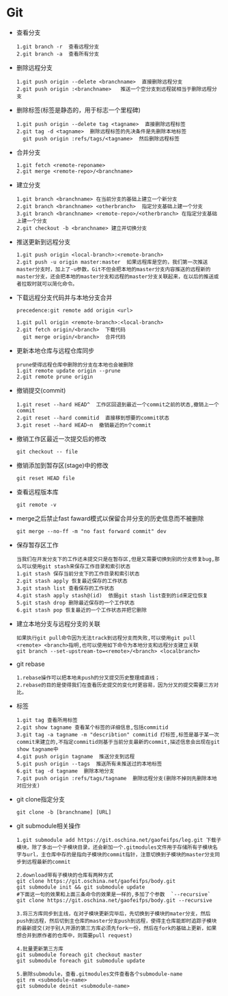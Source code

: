 ﻿

# Git

* 查看分支

  ```
  1.git branch -r  查看远程分支
  2.git branch -a  查看所有分支
  ```

* 删除远程分支

  ```
  1.git push origin --delete <branchname>  直接删除远程分支
  2.git push origin :<branchname>   推送一个空分支到远程就相当于删除远程分支
  ```

* 删除标签(标签是静态的，用于标志一个里程碑)

  ```
  1.git push origin --delete tag <tagname>  直接删除远程标签
  2.git tag -d <tagname>  删除远程标签的先决条件是先删除本地标签
    git push origin :refs/tags/<tagname>  然后删除远程标签
  ```

* 合并分支

  ```
  1.git fetch <remote-reponame>  
  2.git merge <remote-repo>/<branchname>
  ```

* 建立分支

  ```
  1.git branch <branchname> 在当前分支的基础上建立一个新分支
  2.git branch <branchname> <otherbranch>  指定分支基础上建一个分支
  3.git branch <branchname> <remote-repo>/<otherbranch> 在指定分支基础上建一个分支
  2.git checkout -b <branchname> 建立并切换分支
  ```

* 推送更新到远程分支

  ```
  1.git push origin <local-branch>:<remote-branch>
  2.git push -u origin master:master  如果远程库是空的，我们第一次推送master分支时，加上了-u参数，Git不但会把本地的master分支内容推送的远程新的master分支，还会把本地的master分支和远程的master分支关联起来，在以后的推送或者拉取时就可以简化命令。
  ```

* 下载远程分支代码并与本地分支合并

  ```
  precedence:git remote add origin <url>
  
  1.git pull origin <remote-branch>:<local-branch>
  2.git fetch origin/<branch>  下载代码
    git merge origin/<branch>  合并代码
  ```
  
* 更新本地仓库与远程仓库同步
  ```
  prune使得远程仓库中删除的分支在本地也会被删除
  1.git remote update origin --prune
  2.git remote prune origin 
  
  ```

* 撤销提交(commit)

  ```
  1.git reset --hard HEAD^  工作区回退到最近一个commit之前的状态,撤销上一个commit
  2.git reset --hard commitid  直接移到想要的commit状态
  3.git reset --hard HEAD~n  撤销最近的n个commit
  ```

* 撤销工作区最近一次提交后的修改

  ```
  git checkout -- file
  ```

* 撤销添加到暂存区(stage)中的修改

  ```
  git reset HEAD file
  ```

* 查看远程版本库

  ```
  git remote -v
  ```

* merge之后禁止fast faward模式以保留合并分支的历史信息而不被删除

  ```
  git merge --no-ff -m "no fast forward commit" dev
  ```

* 保存暂存区工作

  ```
  当我们在开发分支下的工作还未提交只是在暂存区,但是又需要切换到别的分支修复bug,那么可以使用git stash来保存工作目录和索引状态
  1.git stash 保存当前分支下的工作目录和索引状态
  2.git stash apply 恢复最近保存的工作状态
  3.git stash list 查看保存的工作状态
  4.git stash apply stash@(id)  依据git stash list查到的id来定位恢复
  5.git stash drop 删除最近保存的一个工作状态
  6.git stash pop 恢复最近的一个工作状态并把它删除
  ```

* 建立本地分支与远程分支的关联

  ```
  如果执行git pull命令因为无法track到远程分支而失败,可以使用git pull <remote> <branch>指明,也可以使用如下命令为本地分支和远程分支建立关联
  git branch --set-upstream-to=<remote>/<branch> <localbranch>
  ```

* git rebase

  ```
  1.rebase操作可以把本地未push的分叉提交历史整理成直线；
  2.rebase的目的是使得我们在查看历史提交的变化时更容易，因为分叉的提交需要三方对比。
  ```

* 标签

  ```
  1.git tag 查看所用标签
  2.git show tagname 查看某个标签的详细信息,包括commitid
  3.git tag -a tagname -m "describtion" commitid 打标签,标签是基于某一次commit来建立的,不指定commitid则基于当前分支最新的commit,描述信息会出现在git show tagname中
  4.git push origin tagname  推送分支到远程
  5.git push origin --tags  推送所有未推送过的本地标签
  6.git tag -d tagname  删除本地分支
  7.git push origin :refs/tags/tagname  删除远程分支(删除不掉则先删除本地对应分支)
  ```

* git clone指定分支

  ```
  git clone -b [branchname] [URL]
  ```

* git submodule相关操作

  ```shell
  1.git submodule add https://git.oschina.net/gaofeifps/leg.git 下载子模块，除了多出一个子模块目录，还会新加一个.gitmodules文件用于存储所有子模块名字与url，主仓库中存的是指向子模块的commit指针，注意切换到子模块的master分支同步到远程最新的commit
  
  2.download带有子模块的仓库有两种方式
  git clone https://git.oschina.net/gaofeifps/body.git
  git submodule init && git submodule update
  #下面这一句的效果和上面三条命令的效果是一样的,多加了个参数  `--recursive`
  git clone https://git.oschina.net/gaofeifps/body.git --recursive
  
  3.将三方库同步到主线，在对子模块更新完毕后，先切换到子模块的mater分支，然后push到远程，然后切到主仓库的master分支push到远程，使得主仓库能即时追踪子模块的最新提交(对于别人开源的第三方库必须先fork一份，然后在fork的基础上更新，如果想合并到原作者的仓库中，则需要pull request)
  
  4.批量更新第三方库
  git submodule foreach git checkout master
  git submodule foreach git submodule update
  
  5.删除submodule，查看.gitmodules文件查看各个submodule-name
  git rm <submodule-name>
  git submodule deinit <submodule-name>
  ```

